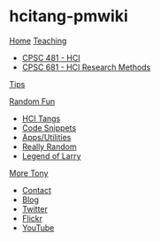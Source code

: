 # hcitang-pmwiki

[Home](Main/HomePage.md)
[Teaching](Teaching/Archive.md)

  * [CPSC 481 - HCI](http://hcitang.github.io/481)
  * [CPSC 681 - HCI Research Methods](http://hcitang.github.io/681)

[Tips](GradStudentTips/HomePage.md)

[Random Fun]()
 
 * [HCI Tangs](Random/HCITangs.md)
 * [Code Snippets](Random/Code.md)
 * [Apps/Utilities](Random/Apps.md)
 * [Really Random](Random/Main.md)
 * [Legend of Larry](Random/LegendOfLarry.md)

[More Tony]()
 
 * [Contact](Main/About.md)
 * [Blog](http://hcitang.org/blog/)
 * [Twitter](http://twitter.com/proclubboy/)
 * [Flickr](http://www.flickr.com/photos/25326296@N00/)
 * [YouTube](http://www.youtube.com/profile?user=proclubboy)